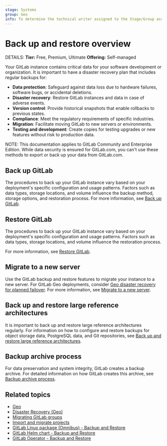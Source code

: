 ```yaml
---
stage: Systems
group: Geo
info: To determine the technical writer assigned to the Stage/Group associated with this page, see https://handbook.gitlab.com/handbook/product/ux/technical-writing/#assignments
---
```


# Back up and restore overview

DETAILS:
**Tier:** Free, Premium, Ultimate
**Offering:** Self-managed

Your GitLab instance contains critical data for your software development or organization.
It is important to have a disaster recovery plan that includes regular backups for:

- **Data protection**: Safeguard against data loss due to hardware failures, software bugs, or accidental deletions.
- **Disaster recovery**: Restore GitLab instances and data in case of adverse events.
- **Version control**: Provide historical snapshots that enable rollbacks to previous states.
- **Compliance**: Meet the regulatory requirements of specific industries.
- **Migration**: Facilitate moving GitLab to new servers or environments.
- **Testing and development**: Create copies for testing upgrades or new features without risk to production data.

NOTE:
This documentation applies to GitLab Community and Enterprise Edition.
While data security is ensured for GitLab.com, you can't use these methods to export or back up your data from GitLab.com.

## Back up GitLab

The procedures to back up your GitLab instance vary based on your
deployment's specific configuration and usage patterns.
Factors such as data types, storage locations, and volume influence the backup method,
storage options, and restoration process. For more information, see [Back up GitLab](backup_gitlab.md).

## Restore GitLab

The procedures to back up your GitLab instance vary based on your
deployment's specific configuration and usage patterns.
Factors such as data types, storage locations, and volume influence the restoration process.

For more information, see [Restore GitLab](restore_gitlab.md).

## Migrate to a new server

Use the GitLab backup and restore features to migrate your instance to a new server. For GitLab Geo deployments,
consider [Geo disaster recovery for planned failover](../geo/disaster_recovery/planned_failover.md).
For more information, see [Migrate to a new server](migrate_to_new_server.md).

## Back up and restore large reference architectures

It is important to back up and restore large reference architectures regularly.
For information on how to configure and restore backups for object storage data,
PostgreSQL data, and Git repositories, see [Back up and restore large reference architectures](backup_large_reference_architectures.md).

## Backup archive process

For data preservation and system integrity, GitLab creates a backup archive. For detailed information
on how GitLab creates this archive, see [Backup archive process](backup_archive_process.md).

## Related topics

- [Geo](../geo/index.md)
- [Disaster Recovery (Geo)](../geo/disaster_recovery/index.md)
- [Migrating GitLab groups](../../user/group/import/index.md)
- [Import and migrate projects](../../user/project/import/index.md)
- [GitLab Linux package (Omnibus) - Backup and Restore](https://docs.gitlab.com/omnibus/settings/backups.html)
- [GitLab Helm chart - Backup and Restore](https://docs.gitlab.com/charts/backup-restore/)
- [GitLab Operator - Backup and Restore](https://docs.gitlab.com/operator/backup_and_restore.html)
